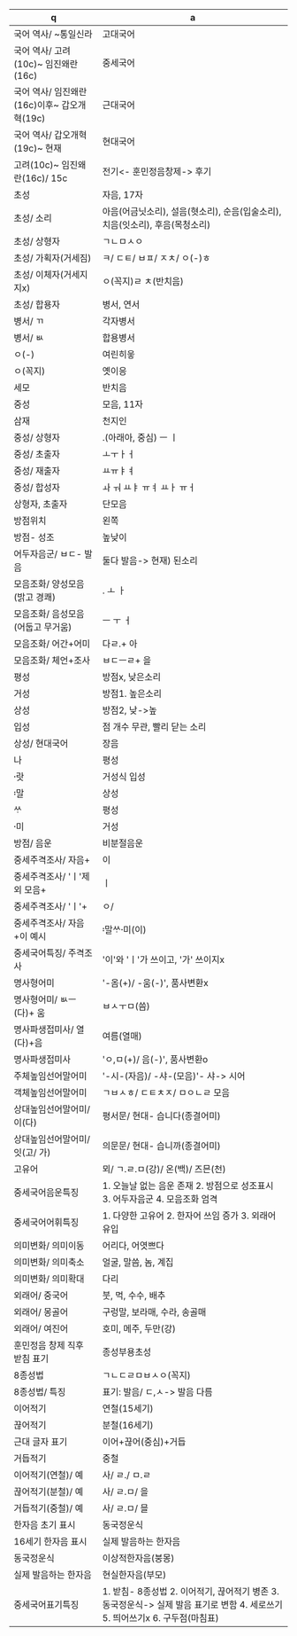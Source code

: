 q | a
---|---
국어 역사/ ~통일신라		| 고대국어
국어 역사/ 고려(10c)~ 임진왜란(16c)		| 중세국어
국어 역사/ 임진왜란(16c)이후~ 갑오개혁(19c)		| 근대국어
국어 역사/ 갑오개혁(19c)~ 현재		| 현대국어
고려(10c)~ 임진왜란(16c)/ 15c		| 전기<- 훈민정음창제-> 후기
초성		| 자음, 17자
초성/ 소리		| 아음(어금닛소리), 설음(혓소리), 순음(입술소리), 치음(잇소리), 후음(목청소리)
초성/ 상형자		| ㄱㄴㅁㅅㅇ
초성/ ​가획자(거세짐)		| ㅋ/ ㄷㅌ/ ㅂㅍ/ ㅈㅊ/ ㅇ(-)ㅎ
초성/ ​이체자(거세지지x)		| ㅇ(꼭지)ㄹ ㅊ(반치음)
초성/ ​합용자		| 병서, 연서
병서/ ㄲ		| 각자병서
병서/ ㅄ		| 합용병서
ㅇ(-)		| 여린히읗
ㅇ(꼭지)		| 옛이응
세모		| 반치음
중성		| 모음, 11자
삼재		| 천지인
중성/ 상형자		| .(아래아, 중심) ㅡ ㅣ
중성/ 초출자		| ㅗㅜㅏㅓ
중성/ 재출자		| ㅛㅠㅑㅕ
중성/ ​합성자		| ㅘ ㅝ ㅛㅑ ㅠㅕ ㅛㅏ ㅠㅓ
상형자, 초출자		| 단모음
방점위치		| 왼쪽
방점- 성조		| 높낮이
어두자음군/ ㅂㄷ- 발음		| 둘다 발음-> 현재) 된소리
모음조화/ 양성모음(밝고 경쾌)		| . ㅗ ㅏ
모음조화/ 음성모음(어둡고 무거움)		| ㅡ ㅜ ㅓ
모음조화/ 어간+어미		| 다ㄹ.+ 아
모음조화/ 체언+조사		| ㅂㄷㅡㄹ+ 을
평성		| 방점x, 낮은소리
거성		| 방점1. 높은소리
상성		| 방점2, 낮->높 
입성		| 점 개수 무관, 빨리 닫는 소리
상성/ 현대국어		| 장음
나		| 평성
랏〮		| 거성식 입성
말〯		| 상성
ᄊᆞ		| 평성
미〮		| 거성​
방점/ 음운		| 비분절음운
중세주격조사/ 자음+		| 이
중세주격조사/ 'ㅣ'제외 모음+		| ㅣ
중세주격조사/ 'ㅣ'+		|ㅇ/
중세주격조사/ 자음+이 예시		| 말〯ᄊᆞ미〮(이)
중세국어특징/ 주격조사		| '이'와 'ㅣ'가 쓰이고, '가' 쓰이지x
명사형어미		| '-옴(+)/ -움(-)', 품사변환x
명사형어미/ ㅄㅡ(다)+ 움		| ㅂㅅㅜㅁ(씀)
명사파생접미사/ 열(다)+음		| 여름(열매)
명사파생접미사		| 'ㅇ,ㅁ(+)/ 음(-)', 품사변환o
주체높임선어말어미		| '-시-(자음)/ -샤-(모음)'- 샤-> 시어
객체높임선어말어미		| ㄱㅂㅅㅎ/ ㄷㅌㅊㅈ/ ㅁㅇㄴㄹ 모음
상대높임선어말어미/ 이(다)		| 평서문/ 현대- 습니다(종결어미)
상대높임선어말어미/ 잇(고/ 가)		| 의문문/ 현대- 습니까(종결어미)
고유어		| 뫼/ ㄱ.ㄹ.ㅁ(강)/ 온(백)/ 즈믄(천)
중세국어음운특징		| 1. 오늘날 없는 음운 존재 2. 방점으로 성조표시 3. 어두자음군 4. 모음조화 엄격
중세국어어휘특징		| 1. 다양한 고유어 2. 한자어 쓰임 증가 3. 외래어 유입
의미변화/ 의미이동		| 어리다, 어엿쁘다
의미변화/ ​의미축소		| 얼굴, 말씀, 놈, 계집
의미변화/ 의미확대		| 다리
외래어/ 중국어		| 붓, 먹, 수수, 배추
외래어/ 몽골어		| 구렁말, 보라매, 수라, 송골매
외래어/ 여진어		| 호미, 메주, 두만(강)
훈민정음 창제 직후 받침 표기		| 종성부용초성
8종성법		| ㄱㄴㄷㄹㅁㅂㅅㅇ(꼭지)
8종성법/ 특징		| 표기: 발음/ ㄷ,ㅅ-> 발음 다름
이어적기		| 연철(15세기)
끊어적기		| 분철(16세기)
근대 글자 표기		| 이어+끊어(중심)+거듭
거듭적기		| 중철
이어적기(연철)/ 예		| 사/ ㄹ./ ㅁ.ㄹ
끊어적기(분철)/ 예		| 사/ ㄹ.ㅁ/ 을
거듭적기(중철)/ 예		| 사/ ㄹ.ㅁ/ 믈
한자음 초기 표시		| 동국정운식
16세기 한자음 표시		| 실제 발음하는 한자음
동국정운식		| 이상적한자음(붕몽)
실제 발음하는 한자음		| 현실한자음(부모)
 중세국어표기특징		| 1. 받침- 8종성법 2. 이어적기, 끊어적기 병존 3. 동국정운식-> 실제 발음 표기로 변함 4. 세로쓰기 5. 띄어쓰기x 6. 구두점(마침표)